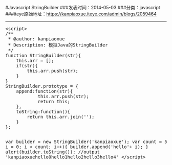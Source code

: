 #Javascript StringBuilder
###发表时间：2014-05-03
###分类：javascript
###iteye原始地址：<a href="https://kanpiaoxue.iteye.com/admin/blogs/2059464" target="_blank">https://kanpiaoxue.iteye.com/admin/blogs/2059464</a>

---

<div class="iteye-blog-content-contain" style="font-size: 14px;"> 
 <pre name="code" class="js">&lt;script&gt;
/**
 * @author: kanpiaoxue
 * Description: 模拟Java的StringBuilder
 */
function StringBuilder(str){
	this.arr = [];
	if(str){
		this.arr.push(str);
	}
}
StringBuilder.prototype = {
	append:function(str){
			this.arr.push(str);
			return this;
	},
	toString:function(){
		return this.arr.join('');
	}
};

var builder = new StringBuilder('kanpiaoxue');
var count = 5;
for(var i = 0; i &lt; count; i++){
	builder.append('hello'+ i);
}
alert(builder.toString());
//output 'kanpiaoxuehello0hello1hello2hello3hello4'
&lt;/script&gt;</pre> 
 <p>&nbsp;</p> 
</div>